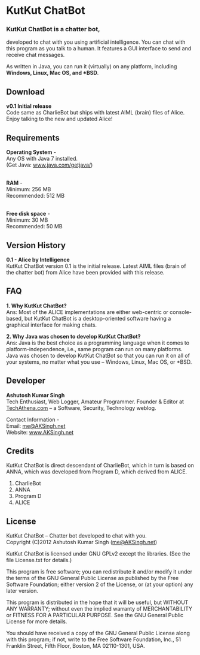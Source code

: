 <h1>KutKut ChatBot</h1>

<h3>KutKut ChatBot is a chatter bot,</h3>
developed to chat with you using artificial intelligence. You can chat with this program as you talk to a human. It features a GUI interface to send 
and receive chat messages.<br>

As written in Java, you can run it (virtually) on any platform, including <strong>Windows, Linux, Mac OS, and *BSD</strong>.

<h2>Download</h2>
<strong>v0.1 Initial release</strong><br>
Code same as CharlieBot but ships with latest AIML (brain) files of Alice. 
Enjoy talking to the new and updated Alice!

<h2>Requirements</h2>

<strong>Operating System</strong> -<br>
Any OS with Java 7 installed.<br>
(Get Java: <a href="http://www.java.com/getjava/" title="Download and Install Java on your Computer">www.java.com/getjava/</a>)<br><br>

<strong>RAM</strong> -<br>
Minimum: 256 MB<br>
Recommended: 512 MB<br><br>

<strong>Free disk space</strong> -<br>
Minimum: 30 MB<br>
Recommended: 50 MB<br>


<h2>Version History</h2>

<strong>0.1 - Alice by Intelligence</strong><br>
KutKut ChatBot version 0.1 is the initial release. Latest AIML files (brain of the chatter bot) from Alice have been provided with this release.


<h2> FAQ </h2>

<strong>1. Why KutKut ChatBot?</strong><br>
Ans: Most of the ALICE implementations are either web-centric or console-based, but KutKut ChatBot is a desktop-oriented software having a graphical interface for making chats.

<strong>2. Why Java was chosen to develop KutKut ChatBot?</strong><br>
Ans: Java is the best choice as a programming language when it comes to platform-independence, i.e., same program can run on many platforms. Java was chosen to develop KutKut ChatBot so that you can run it on all of your systems, no matter what you use – Windows, Linux, Mac OS, or *BSD.


<h2>Developer</h2>

<strong>Ashutosh Kumar Singh</strong><br>
Tech Enthusiast, Web Logger, Amateur Programmer. Founder & Editor at <a href="http://techathena.com" title="TechAthena.com is a Software, Security, Technology weblog.">TechAthena.com</a> – a Software, Security, Technology weblog.<br>

Contact Information -<br>
Email: <a href="mailto:me@AKSingh.net" title="Contact Ashutosh via Email">me@AKSingh.net</a><br>
Website: <a href="http://www.AKSingh.net/" title="Ashutosh Kumar Singh">www.AKSingh.net</a><br>


<h2>Credits</h2>

KutKut ChatBot is direct descendant of CharlieBot, which in turn is based on ANNA, which was developed from Program D, which derived from ALICE.

1. CharlieBot
2. ANNA
3. Program D
4. ALICE


<h2>License</h2>

KutKut ChatBot – Chatter bot developed to chat with you.<br>
Copyright (C)2012 Ashutosh Kumar Singh (me@AKSingh.net)

KutKut ChatBot is licensed under GNU GPLv2 except the libraries.
(See the file License.txt for details.)

This program is free software; you can redistribute it and/or
modify it under the terms of the GNU General Public License
as published by the Free Software Foundation; either version 2
of the License, or (at your option) any later version.

This program is distributed in the hope that it will be useful,
but WITHOUT ANY WARRANTY; without even the implied warranty of
MERCHANTABILITY or FITNESS FOR A PARTICULAR PURPOSE.  See the
GNU General Public License for more details.

You should have received a copy of the GNU General Public License
along with this program; if not, write to the Free Software
Foundation, Inc., 51 Franklin Street, Fifth Floor, Boston, MA  02110-1301, USA.
